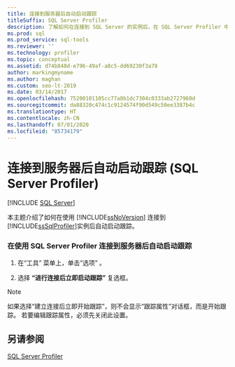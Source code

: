 ```yaml
---
title: 连接到服务器后自动启动跟踪
titleSuffix: SQL Server Profiler
description: 了解如何在连接到 SQL Server 的实例后，在 SQL Server Profiler 中自动启动跟踪事件数据。
ms.prod: sql
ms.prod_service: sql-tools
ms.reviewer: ''
ms.technology: profiler
ms.topic: conceptual
ms.assetid: d74b848d-e796-49af-a8c5-dd69230f3a78
author: markingmyname
ms.author: maghan
ms.custom: seo-lt-2019
ms.date: 03/14/2017
ms.openlocfilehash: 75200101105cc77a8b1dc7304c0333ab2727960d
ms.sourcegitcommit: da88320c474c1c9124574f90d549c50ee3387b4c
ms.translationtype: HT
ms.contentlocale: zh-CN
ms.lasthandoff: 07/01/2020
ms.locfileid: "85734179"
---
```

# <a name="start-a-trace-automatically-after-connecting-to-a-server-sql-server-profiler"></a>连接到服务器后自动启动跟踪 (SQL Server Profiler)

 [!INCLUDE [SQL Server](../../includes/applies-to-version/sqlserver.md)]

本主题介绍了如何在使用 [!INCLUDE[ssNoVersion](../../includes/ssnoversion-md.md)] 连接到 [!INCLUDE[ssSqlProfiler](../../includes/sssqlprofiler-md.md)]实例后自动启动跟踪。  
  
### <a name="to-start-a-trace-automatically-after-connecting-to-a-server-with-sql-server-profiler"></a>在使用 SQL Server Profiler 连接到服务器后自动启动跟踪  
  
1.  在“工具”  菜单上，单击“选项” 。  
  
2.  选择 **“进行连接后立即启动跟踪”** 复选框。  
  
> [!NOTE]  
>  如果选择“建立连接后立即开始跟踪”，则不会显示“跟踪属性”对话框，而是开始跟踪。 若要编辑跟踪属性，必须先关闭此设置。  
  
## <a name="see-also"></a>另请参阅  
 [SQL Server Profiler](../../tools/sql-server-profiler/sql-server-profiler.md)  
  
  
